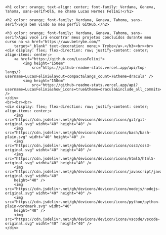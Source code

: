 
    <h1 color: orange; text-align: center; font-family: Verdana, Geneva, Tahoma, sans-serif>Olá, me chamo Lucas Hermes Felini!</h1>

    <h2 color: orange; font-family: Verdana, Geneva, Tahoma, sans-serif>Seja bem vindo ao meu perfil GitHub.</h2>

    <h3 color: orange; font-family: Verdana, Geneva, Tahoma, sans-serif>Aqui você irá encontrar meus projetos concluídos durante meu curso na <a href="https://www.betrybe.com/"
        target="_blank" text-decoration: none;> Trybe</a>.</h3><br><br>
    <div display: flex; flex-direction: row; justify-content: center; align-items: center;>
        <a href="https://github.com/LucasFelini">
            <img height="150em"
                src="https://github-readme-stats.vercel.app/api/top-langs/?username=LucasFelini&layout=compact&langs_count=7&theme=dracula" />
            <img height="150em"
                src="https://github-readme-stats.vercel.app/api?username=LucasFelini&show_icons=true&theme=dracula&include_all_commits=true&count_private=true" />
    </div>
    <br><br><br>
    <div display: flex; flex-direction: row; justify-content: center; align-items: center;>
        <img src="https://cdn.jsdelivr.net/gh/devicons/devicon/icons/git/git-original.svg" widht="40" height="40" />
        <img src="https://cdn.jsdelivr.net/gh/devicons/devicon/icons/bash/bash-plain.svg" widht="40" height="40" />
        <img src="https://cdn.jsdelivr.net/gh/devicons/devicon/icons/css3/css3-original.svg" widht="40" height="40" />
        <img src="https://cdn.jsdelivr.net/gh/devicons/devicon/icons/html5/html5-original.svg" widht="40" height="40" />
        <img src="https://cdn.jsdelivr.net/gh/devicons/devicon/icons/javascript/javascript-original.svg" widht="40"
        height="40" />
        <img src="https://cdn.jsdelivr.net/gh/devicons/devicon/icons/nodejs/nodejs-original.svg" widht="40" height="40" />
        <img src="https://cdn.jsdelivr.net/gh/devicons/devicon/icons/python/python-plain-wordmark.svg" widht="40"
        height="40" />
        <img src="https://cdn.jsdelivr.net/gh/devicons/devicon/icons/vscode/vscode-original.svg" widht="40" height="40" />
    </div>    
